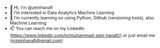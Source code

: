 - 👋 Hi, I’m @zeinhanafi
- 👀 I’m interested in Data Analytics Machine Learning
- 🌱 I’m currently learning on using Python, Github (versioning tools), also Machine Learning
- 📫 You can reach me on my LinkedIn (https://www.linkedin.com/in/muhammad-zein-hanafi/) or just email me (mzeinhanafi@gmail.com)

<!---
zeinhanafi/zeinhanafi is a ✨ special ✨ repository because its `README.md` (this file) appears on your GitHub profile.
You can click the Preview link to take a look at your changes.
--->
